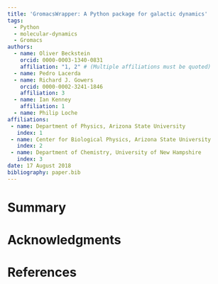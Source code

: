 ```yaml
---
title: 'GromacsWrapper: A Python package for galactic dynamics'
tags:
  - Python
  - molecular-dynamics
  - Gromacs
authors:
  - name: Oliver Beckstein
    orcid: 0000-0003-1340-0831
    affiliation: "1, 2" # (Multiple affiliations must be quoted)
  - name: Pedro Lacerda
  - name: Richard J. Gowers
    orcid: 0000-0002-3241-1846
    affiliation: 3
  - name: Ian Kenney
    affiliation: 1
  - name: Philip Loche
affiliations:
 - name: Department of Physics, Arizona State University
   index: 1
 - name: Center for Biological Physics, Arizona State University
   index: 2
 - name: Department of Chemistry, University of New Hampshire
   index: 3
date: 17 August 2018
bibliography: paper.bib
---
```


# Summary

# Acknowledgments

# References
